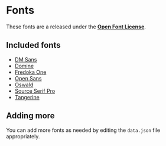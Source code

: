 # Fonts

These fonts are a released under the [**Open Font License**](http://scripts.sil.org/OFL).

## Included fonts

* [DM Sans](https://fonts.google.com/specimen/DM+Sans/about)
* [Domine](https://fonts.google.com/specimen/Domine/about)
* [Fredoka One](https://fonts.google.com/specimen/Fredoka+One/about)
* [Open Sans](https://fonts.google.com/specimen/Open+Sans/about)
* [Oswald](https://fonts.google.com/specimen/Oswald/about)
* [Source Serif Pro](https://fonts.google.com/specimen/Source+Serif+Pro/about)
* [Tangerine](https://fonts.google.com/specimen/Tangerine/about)

## Adding more

You can add more fonts as needed by editing the `data.json` file appropriately.
